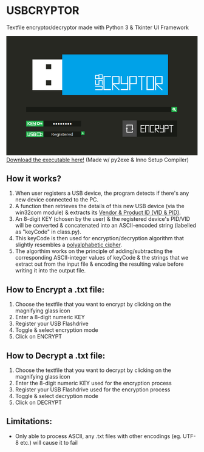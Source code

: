# USBCRYPTOR
Textfile encryptor/decryptor made with Python 3 & Tkinter UI Framework

![ScreenShot](resources/images/screenshot.png)
[Download the executable here!](https://www.dropbox.com/s/83xbkz0vci07vub/USBCRYPTOR_setup_v1.3.exe?dl=0) (Made w/ py2exe & Inno Setup Compiler)

How it works?
-------
1. When user registers a USB device, the program detects if there's any new device connected to the PC.
2. A function then retrieves the details of this new USB device (via the win32com module) & extracts its [Vendor & Product ID (VID & PID)](http://www.voti.nl/docs/usb-pid.html).
3. An 8-digit KEY (chosen by the user) & the registered device's PID/VID will be converted & concatenated into an ASCII-encoded string (labelled as "keyCode" in class.py).
4. This keyCode is then used for encryption/decryption algorithm that slightly resembles a [polyalphabetic cipher](https://en.wikipedia.org/wiki/Polyalphabetic_cipher).
5. The algorthim works on the principle of adding/subtracting the corresponding ASCII-integer values of keyCode & the strings that we extract out from the input file & encoding the resulting value before writing it into the output file.

How to Encrypt a .txt file:
-------
1. Choose the textfile that you want to encrypt by clicking on the magnifying glass icon
2. Enter a 8-digit numeric KEY
3. Register your USB Flashdrive
4. Toggle & select encryption mode
5. Click on ENCRYPT

How to Decrypt a .txt file:
-------
1. Choose the textfile that you want to decrypt by clicking on the magnifying glass icon
2. Enter the 8-digit numeric KEY used for the encryption process
3. Register your USB Flashdrive used for the encryption process
4. Toggle & select decryption mode
5. Click on DECRYPT

Limitations:
-------
+ Only able to process ASCII, any .txt files with other encodings (eg. UTF-8 etc.) will cause it to fail
